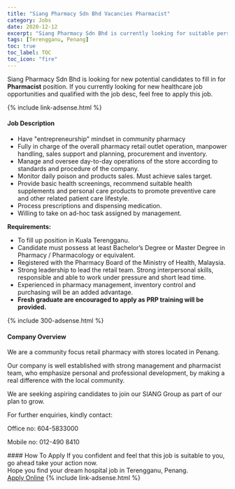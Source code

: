 ```yaml
---
title: "Siang Pharmacy Sdn Bhd Vacancies Pharmacist" 
category: Jobs 
date: 2020-12-12 
excerpt: "Siang Pharmacy Sdn Bhd is currently looking for suitable person to fill in the Pharmacist which positioned at Terengganu, Penang" 
tags: [Terengganu, Penang] 
toc: true 
toc_label: TOC 
toc_icon: "fire" 
--- 
```


<p>Siang Pharmacy Sdn Bhd is looking for new potential candidates to fill in for <b>Pharmacist</b> position. If you currently looking for new healthcare job opportunities and qualified with the job desc, feel free to apply this job.
</p>{% include link-adsense.html %} 
<div><div><div><h4>Job Description</h4></div></div><div><div><span><div><ul><li>Have "entrepreneurship" mindset in community pharmacy</li><li>Fully in charge of the overall pharmacy retail outlet operation, manpower handling, sales support and planning, procurement and inventory.</li><li>Manage and oversee day-to-day operations of the store according to standards and procedure of the company.</li><li>Monitor daily poison and products sales. Must achieve sales target.</li><li>Provide basic health screenings, recommend suitable health supplements and personal care products to promote preventive care and other related patient care lifestyle.</li><li>Process prescriptions and dispensing medication.</li><li>Willing to take on ad-hoc task assigned by management.</li></ul><p><strong>Requirements:</strong></p><ul><li>To fill up position in Kuala Terengganu.</li><li>Candidate must possess at least Bachelor&#8217;s Degree or Master Degree in Pharmacy / Pharmacology or equivalent.</li><li>Registered with the Pharmacy Board of the Ministry of Health, Malaysia.</li><li>Strong leadership to lead the retail team. Strong interpersonal skills, responsible and able to work under pressure and short lead time.</li><li>Experienced in pharmacy management, inventory control and purchasing will be an added advantage.</li><li><strong>Fresh graduate are encouraged to apply as PRP training will be provided.</strong></li></ul></div></span></div></div></div> 
{% include 300-adsense.html %} 
<div><div><div><h4>Company Overview</h4></div></div><div><div><span><div><p>We are a community focus retail pharmacy with stores located in Penang.</p><p>Our&#160;company is well established with strong&#160;management and pharmacist team, who emphasize personal and professional development, by making a real difference with the local community.</p><p>We are seeking aspiring&#160;candidates to join our SIANG Group as part of our plan to grow.</p><p>For further enquiries, kindly contact:</p><p>Office no: 604-5833000</p><p>Mobile no: 012-490 8410</p></div></span></div></div></div> 
#### How To Apply 
If you confident and feel that this job is suitable to you, go ahead take your action now. <br/> 
Hope you find your dream hospital job in Terengganu, Penang. <br/> 
<a href="https://www.jobstreet.com.my/en/job/pharmacist-4438520?jobId=jobstreet-my-job-4438520&sectionRank=30&token=0~e36f5a4f-97f0-4a91-8e90-cc207eb77f24&fr=SRP%20View%20In%20New%20Ta" class="btn btn--warning" target="_blank" rel="nofollow noopenner">Apply Online</a> 
{% include link-adsense.html %} 